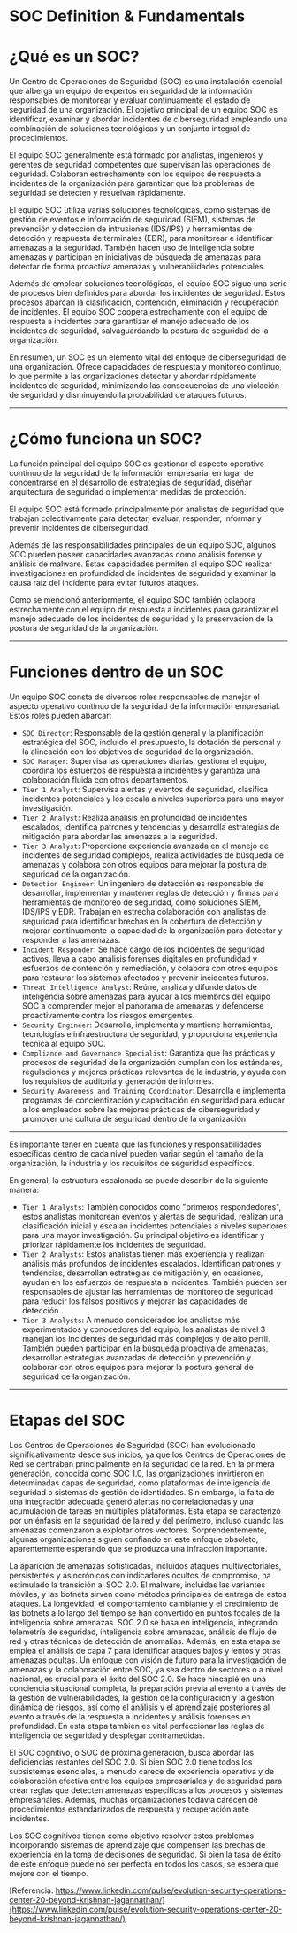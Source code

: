 # SOC Definition & Fundamentals

# **¿Qué es un SOC?**

Un Centro de Operaciones de Seguridad (SOC) es una instalación esencial que alberga un equipo de expertos en seguridad de la información responsables de monitorear y evaluar continuamente el estado de seguridad de una organización. El objetivo principal de un equipo SOC es identificar, examinar y abordar incidentes de ciberseguridad empleando una combinación de soluciones tecnológicas y un conjunto integral de procedimientos.

El equipo SOC generalmente está formado por analistas, ingenieros y gerentes de seguridad competentes que supervisan las operaciones de seguridad. Colaboran estrechamente con los equipos de respuesta a incidentes de la organización para garantizar que los problemas de seguridad se detecten y resuelvan rápidamente.

El equipo SOC utiliza varias soluciones tecnológicas, como sistemas de gestión de eventos e información de seguridad (SIEM), sistemas de prevención y detección de intrusiones (IDS/IPS) y herramientas de detección y respuesta de terminales (EDR), para monitorear e identificar amenazas a la seguridad. También hacen uso de inteligencia sobre amenazas y participan en iniciativas de búsqueda de amenazas para detectar de forma proactiva amenazas y vulnerabilidades potenciales.

Además de emplear soluciones tecnológicas, el equipo SOC sigue una serie de procesos bien definidos para abordar los incidentes de seguridad. Estos procesos abarcan la clasificación, contención, eliminación y recuperación de incidentes. El equipo SOC coopera estrechamente con el equipo de respuesta a incidentes para garantizar el manejo adecuado de los incidentes de seguridad, salvaguardando la postura de seguridad de la organización.

En resumen, un SOC es un elemento vital del enfoque de ciberseguridad de una organización. Ofrece capacidades de respuesta y monitoreo continuo, lo que permite a las organizaciones detectar y abordar rápidamente incidentes de seguridad, minimizando las consecuencias de una violación de seguridad y disminuyendo la probabilidad de ataques futuros.

---

# **¿Cómo funciona un SOC?**

La función principal del equipo SOC es gestionar el aspecto operativo continuo de la seguridad de la información empresarial en lugar de concentrarse en el desarrollo de estrategias de seguridad, diseñar arquitectura de seguridad o implementar medidas de protección.

El equipo SOC está formado principalmente por analistas de seguridad que trabajan colectivamente para detectar, evaluar, responder, informar y prevenir incidentes de ciberseguridad.

Además de las responsabilidades principales de un equipo SOC, algunos SOC pueden poseer capacidades avanzadas como análisis forense y análisis de malware. Estas capacidades permiten al equipo SOC realizar investigaciones en profundidad de incidentes de seguridad y examinar la causa raíz del incidente para evitar futuros ataques.

Como se mencionó anteriormente, el equipo SOC también colabora estrechamente con el equipo de respuesta a incidentes para garantizar el manejo adecuado de los incidentes de seguridad y la preservación de la postura de seguridad de la organización.

---

# **Funciones dentro de un SOC**

Un equipo SOC consta de diversos roles responsables de manejar el aspecto operativo continuo de la seguridad de la información empresarial. Estos roles pueden abarcar:

- `SOC Director`: Responsable de la gestión general y la planificación estratégica del SOC, incluido el presupuesto, la dotación de personal y la alineación con los objetivos de seguridad de la organización.
- `SOC Manager`: Supervisa las operaciones diarias, gestiona el equipo, coordina los esfuerzos de respuesta a incidentes y garantiza una colaboración fluida con otros departamentos.
- `Tier 1 Analyst`: Supervisa alertas y eventos de seguridad, clasifica incidentes potenciales y los escala a niveles superiores para una mayor investigación.
- `Tier 2 Analyst`: Realiza análisis en profundidad de incidentes escalados, identifica patrones y tendencias y desarrolla estrategias de mitigación para abordar las amenazas a la seguridad.
- `Tier 3 Analyst`: Proporciona experiencia avanzada en el manejo de incidentes de seguridad complejos, realiza actividades de búsqueda de amenazas y colabora con otros equipos para mejorar la postura de seguridad de la organización.
- `Detection Engineer`: Un ingeniero de detección es responsable de desarrollar, implementar y mantener reglas de detección y firmas para herramientas de monitoreo de seguridad, como soluciones SIEM, IDS/IPS y EDR. Trabajan en estrecha colaboración con analistas de seguridad para identificar brechas en la cobertura de detección y mejorar continuamente la capacidad de la organización para detectar y responder a las amenazas.
- `Incident Responder`: Se hace cargo de los incidentes de seguridad activos, lleva a cabo análisis forenses digitales en profundidad y esfuerzos de contención y remediación, y colabora con otros equipos para restaurar los sistemas afectados y prevenir incidentes futuros.
- `Threat Intelligence Analyst`: Reúne, analiza y difunde datos de inteligencia sobre amenazas para ayudar a los miembros del equipo SOC a comprender mejor el panorama de amenazas y defenderse proactivamente contra los riesgos emergentes.
- `Security Engineer`: Desarrolla, implementa y mantiene herramientas, tecnologías e infraestructura de seguridad, y proporciona experiencia técnica al equipo SOC.
- `Compliance and Governance Specialist`: Garantiza que las prácticas y procesos de seguridad de la organización cumplan con los estándares, regulaciones y mejores prácticas relevantes de la industria, y ayuda con los requisitos de auditoría y generación de informes.
- `Security Awareness and Training Coordinator`: Desarrolla e implementa programas de concientización y capacitación en seguridad para educar a los empleados sobre las mejores prácticas de ciberseguridad y promover una cultura de seguridad dentro de la organización.

---

Es importante tener en cuenta que las funciones y responsabilidades específicas dentro de cada nivel pueden variar según el tamaño de la organización, la industria y los requisitos de seguridad específicos.

En general, la estructura escalonada se puede describir de la siguiente manera:

- `Tier 1 Analysts`: También conocidos como "primeros respondedores", estos analistas monitorean eventos y alertas de seguridad, realizan una clasificación inicial y escalan incidentes potenciales a niveles superiores para una mayor investigación. Su principal objetivo es identificar y priorizar rápidamente los incidentes de seguridad.
- `Tier 2 Analysts`: Estos analistas tienen más experiencia y realizan análisis más profundos de incidentes escalados. Identifican patrones y tendencias, desarrollan estrategias de mitigación y, en ocasiones, ayudan en los esfuerzos de respuesta a incidentes. También pueden ser responsables de ajustar las herramientas de monitoreo de seguridad para reducir los falsos positivos y mejorar las capacidades de detección.
- `Tier 3 Analysts`: A menudo considerados los analistas más experimentados y conocedores del equipo, los analistas de nivel 3 manejan los incidentes de seguridad más complejos y de alto perfil. También pueden participar en la búsqueda proactiva de amenazas, desarrollar estrategias avanzadas de detección y prevención y colaborar con otros equipos para mejorar la postura general de seguridad de la organización.

---

# **Etapas del SOC**

Los Centros de Operaciones de Seguridad (SOC) han evolucionado significativamente desde sus inicios, ya que los Centros de Operaciones de Red se centraban principalmente en la seguridad de la red. En la primera generación, conocida como SOC 1.0, las organizaciones invirtieron en determinadas capas de seguridad, como plataformas de inteligencia de seguridad o sistemas de gestión de identidades. Sin embargo, la falta de una integración adecuada generó alertas no correlacionadas y una acumulación de tareas en múltiples plataformas. Esta etapa se caracterizó por un énfasis en la seguridad de la red y del perímetro, incluso cuando las amenazas comenzaron a explotar otros vectores. Sorprendentemente, algunas organizaciones siguen confiando en este enfoque obsoleto, aparentemente esperando que se produzca una infracción importante.

La aparición de amenazas sofisticadas, incluidos ataques multivectoriales, persistentes y asincrónicos con indicadores ocultos de compromiso, ha estimulado la transición al SOC 2.0. El malware, incluidas las variantes móviles, y las botnets sirven como métodos principales de entrega de estos ataques. La longevidad, el comportamiento cambiante y el crecimiento de las botnets a lo largo del tiempo se han convertido en puntos focales de la inteligencia sobre amenazas. SOC 2.0 se basa en inteligencia, integrando telemetría de seguridad, inteligencia sobre amenazas, análisis de flujo de red y otras técnicas de detección de anomalías. Además, en esta etapa se emplea el análisis de capa 7 para identificar ataques bajos y lentos y otras amenazas ocultas. Un enfoque con visión de futuro para la investigación de amenazas y la colaboración entre SOC, ya sea dentro de sectores o a nivel nacional, es crucial para el éxito del SOC 2.0. Se hace hincapié en una conciencia situacional completa, la preparación previa al evento a través de la gestión de vulnerabilidades, la gestión de la configuración y la gestión dinámica de riesgos, así como el análisis y el aprendizaje posteriores al evento a través de la respuesta a incidentes y análisis forenses en profundidad. En esta etapa también es vital perfeccionar las reglas de inteligencia de seguridad y desplegar contramedidas.

El SOC cognitivo, o SOC de próxima generación, busca abordar las deficiencias restantes del SOC 2.0. Si bien SOC 2.0 tiene todos los subsistemas esenciales, a menudo carece de experiencia operativa y de colaboración efectiva entre los equipos empresariales y de seguridad para crear reglas que detecten amenazas específicas a los procesos y sistemas empresariales. Además, muchas organizaciones todavía carecen de procedimientos estandarizados de respuesta y recuperación ante incidentes.

Los SOC cognitivos tienen como objetivo resolver estos problemas incorporando sistemas de aprendizaje que compensen las brechas de experiencia en la toma de decisiones de seguridad. Si bien la tasa de éxito de este enfoque puede no ser perfecta en todos los casos, se espera que mejore con el tiempo.

[Referencia: https://www.linkedin.com/pulse/evolution-security-operations-center-20-beyond-krishnan-jagannathan/](https://www.linkedin.com/pulse/evolution-security-operations-center-20-beyond-krishnan-jagannathan/)